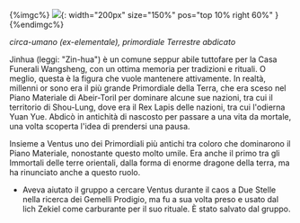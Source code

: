 {%imgc%}
![](https://64.media.tumblr.com/f5eff543a3a22b3e657632c54daa0d79/9ffe5eefa00cc9b7-fd/s2048x3072/9581d258cb5505951f453dfa8efb3c778b1d86cd.pnj){: width="200px" size="150%" pos="top 10% right 60%" }
{%endimgc%}

*circa-umano (ex-elementale), primordiale Terrestre abdicato*

Jinhua (leggi: "Zin-hua") è un comune seppur abile tuttofare per la Casa Funerali Wangsheng, con un ottima memoria per tradizioni e rituali. O meglio, questa è la figura che vuole mantenere attivamente. In realtà, millenni or sono era il più grande Primordiale della Terra, che era sceso nel Piano Materiale di Abeir-Toril per dominare alcune sue nazioni, tra cui il territorio di Shou-Lung, dove era il Rex Lapis delle nazioni, tra cui l'odierna Yuan Yue. Abdicò in antichità di nascosto per passare a una vita da mortale, una volta scoperta l'idea di prendersi una pausa.

Insieme a Ventus uno dei Primordiali più antichi tra coloro che dominarono il Piano Materiale, nonostante questo molto umile. Era anche il primo tra gli Immortali delle terre orientali, dalla forma di enorme dragone della terra, ma ha rinunciato anche a questo ruolo.

- Aveva aiutato il gruppo a cercare Ventus durante il caos a Due Stelle nella ricerca dei Gemelli Prodigio, ma fu a sua volta preso e usato dal lich Zekiel come carburante per il suo rituale. È stato salvato dal gruppo.